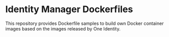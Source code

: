 # Identity Manager Dockerfiles

This repository provides Dockerfile samples to build own Docker container images
based on the images released by One Identity.
